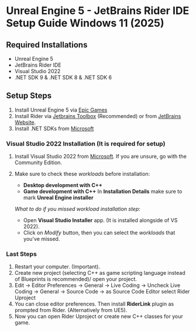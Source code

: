 # Unreal Engine 5 - JetBrains Rider IDE Setup Guide Windows 11 (2025)

## Required Installations

- Unreal Engine 5
- JetBrains Rider IDE
- Visual Studio 2022
- .NET SDK 9 & .NET SDK 8 & .NET SDK 6

## Setup Steps

1. Install Unreal Engine 5 via [Epic Games](https://www.unrealengine.com/en-US/download)
2. Install Rider via [Jetbrains Toolbox](https://www.jetbrains.com/toolbox-app/) (Recommended) or from [JetBrains Website](https://www.jetbrains.com/rider/download/#section=windows).
3. Install .NET SDKs from [Microsoft](https://dotnet.microsoft.com/en-us/download)

### Visual Studio 2022 Installation (It is required for setup)

1. Install Visual Studio 2022 from [Microsoft](https://visualstudio.microsoft.com/downloads/). If you are unsure, go with the Community Edition.
2. Make sure to check these *workloads* before installation:
    - **Desktop development with C++**
    - **Game development with C++** In **Installation Details** make sure to mark **Unreal Engine installer**  

    *What to do if you missed workload installation step:*
    - Open **Visual Studio Installer** app. (It is installed alongside of VS 2022).
    - Click on *Modify* button, then you can select the *workloads* that you've missed.

### Last Steps

1. Restart your computer. (Important).
2. Create new project (selecting C++ as game scripting language instead of Blueprints is recommended)/ open your project.
3. Edit -> Editor Preferences -> General -> Live Coding -> Uncheck Live Coding -> General -> Source Code -> as Source Code Editor select Rider Uproject
4. You can close editor preferences. Then install **RiderLink** plugin as prompted from Rider. (Alternatively from UE5).
5. Now you can open Rider Uproject or create new C++ classes for your game.
